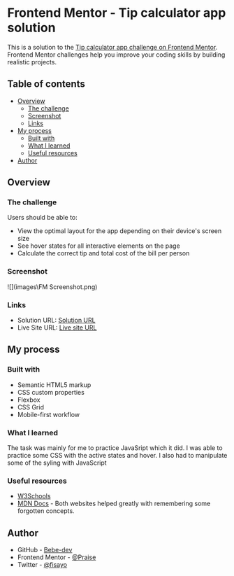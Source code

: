 # Frontend Mentor - Tip calculator app solution

This is a solution to the [Tip calculator app challenge on Frontend Mentor](https://www.frontendmentor.io/challenges/tip-calculator-app-ugJNGbJUX). Frontend Mentor challenges help you improve your coding skills by building realistic projects.

## Table of contents

- [Overview](#overview)
  - [The challenge](#the-challenge)
  - [Screenshot](#screenshot)
  - [Links](#links)
- [My process](#my-process)
  - [Built with](#built-with)
  - [What I learned](#what-i-learned)
  - [Useful resources](#useful-resources)
- [Author](#author)


## Overview

### The challenge

Users should be able to:

- View the optimal layout for the app depending on their device's screen size
- See hover states for all interactive elements on the page
- Calculate the correct tip and total cost of the bill per person

### Screenshot

![](images\FM Screenshot.png)


### Links

- Solution URL: [Solution URL](https://github.com/Bebe-dev/tip-calculator)
- Live Site URL: [Live site URL](https://bebe-dev.github.io/tip-calculator/)

## My process

### Built with

- Semantic HTML5 markup
- CSS custom properties
- Flexbox
- CSS Grid
- Mobile-first workflow



### What I learned

The task was mainly for me to practice JavaSript which it did. I was able to practice some CSS with the active states and hover. I also had to manipulate some of the syling with JavaScript


### Useful resources

- [W3Schools](https://www.w3schools.com)
- [MDN Docs](https://developer.mozilla.org/en-US/) - Both websites helped greatly with remembering some forgotten concepts.


## Author

- GitHub - [Bebe-dev](https://github.com/Bebe-dev)
- Frontend Mentor - [@Praise](https://www.frontendmentor.io/profile/Bebe-dev)
- Twitter - [@fisayo](https://www.twitter.com/fisayo2_5)

